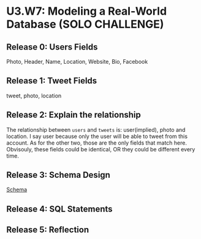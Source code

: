 # U3.W7: Modeling a Real-World Database (SOLO CHALLENGE)

## Release 0: Users Fields
Photo, Header, Name, Location, Website, Bio, Facebook

## Release 1: Tweet Fields
tweet, photo, location

## Release 2: Explain the relationship
The relationship between `users` and `tweets` is: user(implied), photo and location.
I say user because only the user will be able to tweet from this account. As for the other two, those are the only fields that match here. Obvisouly, these fields could be identical, OR they could be different every time.

## Release 3: Schema Design
<a href="http://minus.com/i/bygIZvifVQkwX">Schema</a>

## Release 4: SQL Statements
<!-- Include your SQL Statements. How can you make markdown files show blocks of code? -->

## Release 5: Reflection
<!-- Be sure to add your reflection here!!! -->
